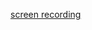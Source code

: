 [screen recording](https://drive.google.com/file/d/1GbegymiOfMjopG3mfkMj66NFrIlys6lT/view?usp=drive_link)
